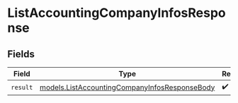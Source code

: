 # ListAccountingCompanyInfosResponse


## Fields

| Field                                                                                                | Type                                                                                                 | Required                                                                                             | Description                                                                                          |
| ---------------------------------------------------------------------------------------------------- | ---------------------------------------------------------------------------------------------------- | ---------------------------------------------------------------------------------------------------- | ---------------------------------------------------------------------------------------------------- |
| `result`                                                                                             | [models.ListAccountingCompanyInfosResponseBody](../models/listaccountingcompanyinfosresponsebody.md) | :heavy_check_mark:                                                                                   | N/A                                                                                                  |